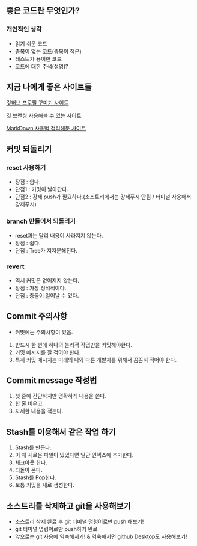 ## 좋은 코드란 무엇인가?

### 개인적인 생각

- 읽기 쉬운 코드
- 중복이 없는 코드(중복이 적은)
- 테스트가 용이한 코드
- 코드에 대한 주석(설명)?

## 지금 나에게 좋은 사이트들
[깃허브 프로필 꾸미기 사이트](https://velog.io/@woo0_hooo/Github-github-profile-%EA%B0%84%EC%A7%80%EB%82%98%EA%B2%8C-%EA%BE%B8%EB%AF%B8%EA%B8%B0?fbclid=IwAR23Tj9fJabLaV2TCy2sIh3okUycSthil1qKPjfXhl7AK-4baW1RKIsFPdA)

[깃 브랜칭 사용해볼 수 있는 사이트](https://learngitbranching.js.org/?locale=ko)

[MarkDown 사용법 정리해둔 사이트](https://github.com/ysy1225?tab=repositories)


## 커밋 되돌리기

### reset 사용하기

- 장점 : 쉽다.
- 단점1 : 커밋이 날아간다.
- 단점2 : 강제 push가 필요하다.(소스트리에서는 강제푸시 안됨 / 터미널 사용해서 강제푸시)

### branch 만들어서 되돌리기

- reset과는 달리 내용이 사라지지 않는다.
- 장점 : 쉽다.
- 단점 : Tree가 지저분해진다.

### revert

- 역시 커밋은 없어지지 않는다.
- 장점 : 가장 정석적이다.
- 단점 : 충돌이 일어날 수 있다.

## Commit 주의사항

- 커밋에는 주의사항이 있음.
1. 반드시 한 번에 하나의 논리적 작업만을 커밋해야한다.
2. 커밋 메시지를 잘 적어야 한다.
3. 특히 커밋 메시지는 미래의 나와 다른 개발자를 위해서 꼼꼼히 적어야 한다.

## Commit message 작성법

1. 첫 줄에 간단하지만 명확하게 내용을 쓴다.
2. 한 줄 비우고
3. 자세한 내용을 적는다.

## Stash를 이용해서 같은 작업 하기

1. Stash를 만든다.
2. 이 때 새로운 파일이 있었다면 일단 인덱스에 추가한다.
3. 체크아웃 한다.
4. 되돌아 온다.
5. Stash를 Pop한다.
6. 보통 커밋을 새로 생성한다.

## 소스트리를 삭제하고 git을 사용해보기

- 소스트리 삭제 완료 후 git 터미널 명령어로만 push 해보기!
- git 터미널 명령어로만 push하기 완료
- 앞으로는 git 사용에 익숙해지기! & 익숙해지면 github Desktop도 사용해보기!

